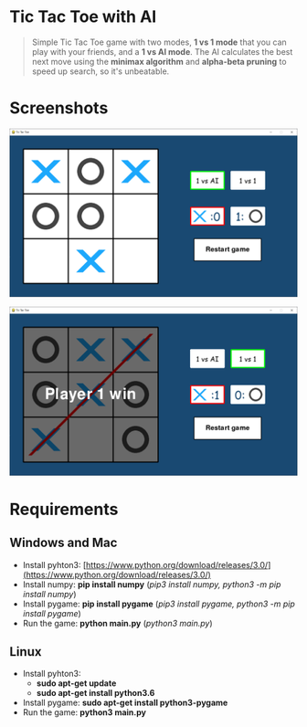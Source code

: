 # Tic Tac Toe with AI
> Simple Tic Tac Toe game with two modes, **1 vs 1 mode** that you can play with your friends, and a **1 vs AI mode**. The AI calculates the best next move using the **minimax algorithm** and **alpha-beta pruning** to speed up search, so it's unbeatable.

# Screenshots
![game.png](screenshots/game.png)

![win.png](screenshots/win.png)

# Requirements
## Windows and Mac
- Install pyhton3: [https://www.python.org/download/releases/3.0/](https://www.python.org/download/releases/3.0/)
- Install numpy: **pip install numpy** (*pip3 install numpy, python3 -m pip install numpy*)
- Install pygame: **pip install pygame** (*pip3 install pygame, python3 -m pip install pygame*)
- Run the game: **python main.py** (*python3 main.py*)

## Linux
- Install pyhton3:
  - **sudo apt-get update**
  - **sudo apt-get install python3.6**
- Install pygame: **sudo apt-get install python3-pygame**
- Run the game: **python3 main.py**
